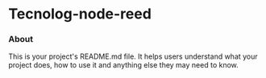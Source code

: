 Tecnolog-node-reed
==================

### About

This is your project's README.md file. It helps users understand what your
project does, how to use it and anything else they may need to know.